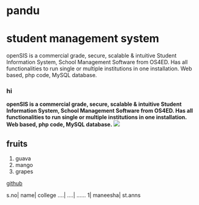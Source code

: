 # pandu
# student management system
openSIS is a commercial grade, secure, scalable & intuitive Student Information System, School Management Software from OS4ED. Has all functionalities to run single or multiple institutions in one installation. Web based, php code, MySQL database.
### hi
__openSIS is a commercial grade, secure, scalable & intuitive Student Information System, School Management Software from OS4ED. Has all functionalities to run single or multiple institutions in one installation. Web based, php code, MySQL database.__
<img src="c:/pandu/a1.jpg">
## fruits
 1. guava
 2. mango
 3. grapes
 
[github](https://github.com/)

s.no| name| college
....| ....| ......
1| maneesha| st.anns
